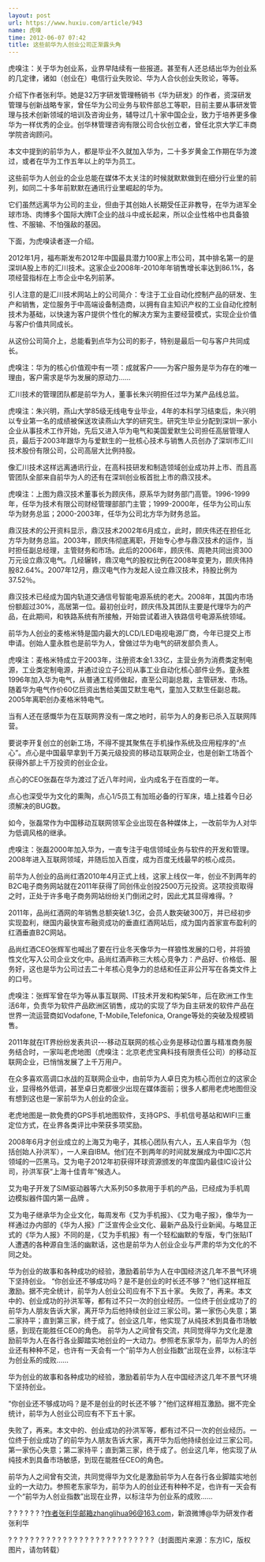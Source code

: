 ```yaml
---
layout: post
url: https://www.huxiu.com/article/943
name: 虎嗅
time: 2012-06-07 07:42
title: 这些前华为人创业公司正渐露头角
---
```

虎嗅注：关于华为创业系，业界早陆续有一些报道。甚至有人还总结出华为创业系的几定律，诸如（创业在）电信行业失败论、华为人合伙创业失败论，等等。

介绍下作者张利华。她是32万字研发管理畅销书《华为研发》的作者，资深研发管理与创新战略专家，曾任华为公司业务与软件部总工等职，目前主要从事研发管理与技术创新领域的培训及咨询业务，辅导过几十家中国企业，致力于培养更多像华为一样优秀的企业。创华林管理咨询有限公司合伙创立者，曾任北京大学汇丰商学院咨询顾问。

本文中提到的前华为人，都是毕业不久就加入华为，二十多岁黄金工作期在华为渡过，或者在华为工作五年以上的华为员工。

这些前华为人创业的企业总能在媒体不太关注的时候就默默做到在细分行业里的前列，如同二十多年前默默在通讯行业里崛起的华为。

它们虽然远离华为公司的主业，但由于其创始人长期受任正非教导，在华为进军全球市场、肉博多个国际大牌IT企业的战斗中成长起来，所以企业性格中也具备狼性、不服输、不怕强敌的基因。

下面，为虎嗅读者逐一介绍。

2012年1月，福布斯发布2012年中国最具潜力100家上市公司，其中排名第一的是深圳A股上市的汇川技术。这家企业2008年-2010年年销售增长率达到86.1%，各项经营指标在上市企业中名列前茅。

引人注意的是汇川技术网站上的公司简介：专注于工业自动化控制产品的研发、生产和销售，定位服务于中高端设备制造商，以拥有自主知识产权的工业自动化控制技术为基础，以快速为客户提供个性化的解决方案为主要经营模式，实现企业价值与客户价值共同成长。

从这份公司简介上，总能看到点华为公司的影子，特别是最后一句与客户共同成长。

虎嗅注：华为的核心价值观中有一项：成就客户——为客户服务是华为存在的唯一理由，客户需求是华为发展的原动力……

汇川技术的管理团队都是前华为人，董事长朱兴明担任过华为某产品线总监。

虎嗅注：朱兴明，燕山大学85级无线电专业毕业，4年的本科学习结束后，朱兴明以专业第一名的成绩被保送攻读燕山大学的研究生。研究生毕业分配到深圳一家小企业从事技术工作开始，先后又进入华为电气和美国爱默生公司担任高层管理人员，最后于2003年跟华为与爱默生的一批核心技术与销售人员创办了深圳市汇川技术股份有限公司，公司高层大比例持股。

像汇川技术这样远离通讯行业，在高科技研发和制造领域创业成功并上市、而且高管团队全部来自前华为人的还有在深圳创业板首批上市的鼎汉技术。

虎嗅注：上图为鼎汉技术董事长为顾庆伟，原系华为财务部门高管。1996-1999年，任华为技术有限公司财经管理部部门主管；1999-2000年，任华为公司山东华为财务总监；2000-2003年，任华为公司北方华为财务总监。

鼎汉技术的公开资料显示，鼎汉技术2002年6月成立，此时，顾庆伟还在担任北方华为财务总监。2003年，顾庆伟彻底离职，开始专心参与鼎汉技术的运作，当时担任副总经理，主管财务和市场。此后的2006年，顾庆伟、周艳共同出资300万元设立鼎汉电气。几经辗转，鼎汉电气的股权比例在2008年变更为，顾庆伟持股82.64%。2007年12月，鼎汉电气作为发起人设立鼎汉技术，持股比例为37.52％。

鼎汉技术已经成为国内轨道交通信号智能电源系统的老大。2008年，其国内市场份额超过30%，高居第一位。最初创业时，顾庆伟及其团队主要是代理华为的产品，在此期间，和铁路系统有所接触，开始尝试着进入铁路信号电源系统领域。

前华为人创业的麦格米特是国内最大的LCD/LED电视电源厂商，今年已提交上市申请。创始人童永胜也是前华为人，曾做过华为电气的研发部负责人。

虎嗅注：麦格米特成立于2003年，注册资本金1.33亿，主营业务为消费类定制电源，工业类定制电源，并通过设立子公司从事工业自动化核心部件业务。童永胜1996年加入华为电气，从普通工程师做起，直至公司副总裁，主管研发、市场。随着华为电气作价60亿巨资出售给美国艾默生电气，童加入艾默生任副总裁。2005年离职创办麦格米特电气。

当有人还在感慨华为在互联网界没有一席之地时，前华为人的身影已杀入互联网阵营。

要说李开复创立的创新工场，不得不提其聚焦在手机操作系统及应用程序的“点心”。点心是中国最早拿到千万美元级投资的移动互联网企业，也是创新工场首个获得外部上千万投资的创业企业。

点心的CEO张磊在华为渡过了近八年时间，业内成名于在百度的一年。

点心也深受华为文化的熏陶，点心1/5员工有加班必备的行军床，墙上挂着今日必须解决的BUG数。

如今，张磊常作为中国移动互联网领军企业出现在各种媒体上，一改前华为人对华为低调风格的继承。

虎嗅注：张磊2000年加入华为，一直专注于电信领域业务与软件的开发和管理。2008年进入互联网领域，并随后加入百度，成为百度无线最早的核心成员。

前华为人创业的品尚红酒2010年4月正式上线，这家上线仅一年，创业不到两年的B2C电子商务网站就在2011年获得了同创伟业创投2500万元投资。这项投资取得之时，正处于许多电子商务网站纷纷关门倒闭之时，因此尤其显得难得。?

2011年，品尚红酒网的年销售总额突破1.3亿，会员人数突破300万，并已经初步实现盈利，继国内最快宣布融资成功的垂直红酒网站后，成为国内首家宣布盈利的红酒垂直B2C网站。

品尚红酒CEO张辉军也喊出了要在行业冬天像华为一样狼性发展的口号，并将狼性文化写入公司企业文化中。品尚红酒声称三大核心竞争力：产品好、价格低、服务好，这也是华为公司过去二十年核心竞争力的总结和任正非公开写在各类文件上的口号。

虎嗅注：张辉军曾在华为等从事互联网、IT技术开发和构架5年，后在欧洲工作生活6年，负责华为软件产品欧洲区销售，成功的实现了华为自主研发的软件产品在世界一流运营商如Vodafone, T-Mobile,Telefonica, Orange等处的突破及规模销售。

2011年就在IT界纷纷发表共识---移动互联网的核心业务是移动位置与精准商务服务结合时，一家叫老虎地图（虎嗅注：北京老虎宝典科技有限责任公司）的移动互联网企业，已悄悄发展了上千万用户。

在众多喜欢高调口水战的互联网企业中，由前华为人卓日克为核心而创立的这家企业，显得格外低调，甚至卓日克都很少出现在媒体面前；很多人都用老虎地图但没有想到这也是一家前华为人创业的企业。

老虎地图是一款免费的GPS手机地图软件，支持GPS、手机信号基站和WIFI三重定位方式，在业界各类评比中荣获多项奖励。

2008年6月才创业成立的上海艾为电子，其核心团队有六人，五人来自华为（包括创始人孙洪军），一人来自IBM。他们在不到两年的时间就发展成为中国IC芯片领域的一匹黑马。艾为电子2012年初获得环球资源颁发的年度国内最佳IC设计公司，孙洪军获“上海十佳青年”候选人。

艾为电子开发了SIM驱动器等六大系列50多款用于手机的产品，已经成为手机周边模拟器件国内第一品牌 。

艾为电子继承华为企业文化，每周发布《艾为手机报》、《艾为电子报》，像华为一样通过办内部的《华为人报》广泛宣传企业文化、最新产品及行业新闻。与略显正式的《华为人报》不同的是，《艾为手机报》有一个轻松幽默的专版，专门张贴IT人遭遇的各种源自生活的幽默话，这也是前华为人创业企业与严肃的华为文化的不同之处。

华为创业的故事和各种成功的经验，激励着前华为人在中国经济这几年不景气环境下坚持创业。 “你创业还不够成功吗？是不是创业的时长还不够？”他们这样相互激励。据不完全统计，前华为人创业公司应有不下五十家。 失败了，再来。本文中的、创业成功的孙洪军等，都有过不只一次的创业经历。一位终于创业成功了的前华为人朋友告诉大家，离开华为后他持续创业过三家公司。第一家伤心失意；第二家持平；直到第三家，终于成了。创业这几年，他实现了从纯技术到具备市场敏感，到现在能胜任CEO的角色。 前华为人之间曾有交流，共同觉得华为文化是激励前华为人在各行各业脚踏实地创业的一大动力。参照老东家华为，前华为人的创业还有种种不足，也许有一天会有一个“前华为人创业指数”出现在业界，以标注华为创业系的成败……

华为创业的故事和各种成功的经验，激励着前华为人在中国经济这几年不景气环境下坚持创业。

“你创业还不够成功吗？是不是创业的时长还不够？”他们这样相互激励。据不完全统计，前华为人创业公司应有不下五十家。

失败了，再来。本文中的、创业成功的孙洪军等，都有过不只一次的创业经历。一位终于创业成功了的前华为人朋友告诉大家，离开华为后他持续创业过三家公司。第一家伤心失意；第二家持平；直到第三家，终于成了。创业这几年，他实现了从纯技术到具备市场敏感，到现在能胜任CEO的角色。

前华为人之间曾有交流，共同觉得华为文化是激励前华为人在各行各业脚踏实地创业的一大动力。参照老东家华为，前华为人的创业还有种种不足，也许有一天会有一个“前华为人创业指数”出现在业界，以标注华为创业系的成败……

? ? ? ? ? ? ?作者张利华邮箱zhanglihua96@163.com，新浪微博@华为研发作者张利华

? ? ? ? ? ? ? ? ? ? ? ? ? ? ? ? ? ? ? ? ? ? ? ? ? ? ?（封面图片来源：东方IC，版权图片，请勿转载）

